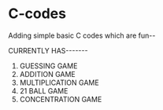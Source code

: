 # C-codes
Adding simple basic C codes which are fun--

CURRENTLY HAS-------

1.  GUESSING GAME
2.  ADDITION GAME
3.  MULTIPLICATION GAME
4.  21 BALL GAME
5.  CONCENTRATION GAME 
